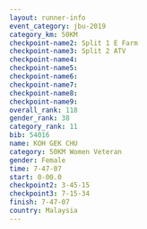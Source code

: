 ```yaml
---
layout: runner-info 
event_category: jbu-2019 
category_km: 50KM 
checkpoint-name2: Split 1 E Farm 
checkpoint-name3: Split 2 ATV 
checkpoint-name4: 
checkpoint-name5: 
checkpoint-name6: 
checkpoint-name7: 
checkpoint-name8: 
checkpoint-name9: 
overall_rank: 118
gender_rank: 38
category_rank: 11
bib: 54016
name: KOH GEK CHU
category: 50KM Women Veteran
gender: Female
time: 7-47-07
start: 0-00.0
checkpoint2: 3-45-15
checkpoint3: 7-15-34
finish: 7-47-07
country: Malaysia
---
```

